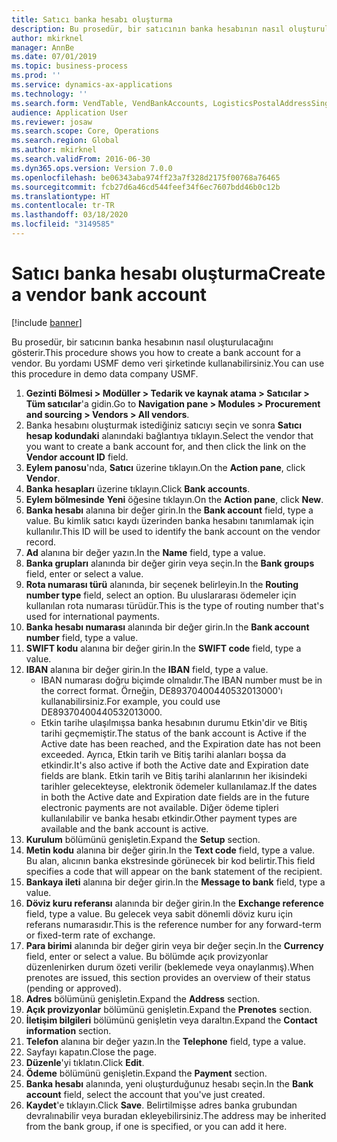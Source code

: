```yaml
---
title: Satıcı banka hesabı oluşturma
description: Bu prosedür, bir satıcının banka hesabının nasıl oluşturulacağını gösterir.
author: mkirknel
manager: AnnBe
ms.date: 07/01/2019
ms.topic: business-process
ms.prod: ''
ms.service: dynamics-ax-applications
ms.technology: ''
ms.search.form: VendTable, VendBankAccounts, LogisticsPostalAddressSingle
audience: Application User
ms.reviewer: josaw
ms.search.scope: Core, Operations
ms.search.region: Global
ms.author: mkirknel
ms.search.validFrom: 2016-06-30
ms.dyn365.ops.version: Version 7.0.0
ms.openlocfilehash: be06343aba974ff23a7f328d2175f00768a76465
ms.sourcegitcommit: fcb27d6a46cd544feef34f6ec7607bdd46b0c12b
ms.translationtype: HT
ms.contentlocale: tr-TR
ms.lasthandoff: 03/18/2020
ms.locfileid: "3149585"
---
```

# <a name="create-a-vendor-bank-account"></a><span data-ttu-id="06bf8-103">Satıcı banka hesabı oluşturma</span><span class="sxs-lookup"><span data-stu-id="06bf8-103">Create a vendor bank account</span></span>

[!include [banner](../../includes/banner.md)]

<span data-ttu-id="06bf8-104">Bu prosedür, bir satıcının banka hesabının nasıl oluşturulacağını gösterir.</span><span class="sxs-lookup"><span data-stu-id="06bf8-104">This procedure shows you how to create a bank account for a vendor.</span></span> <span data-ttu-id="06bf8-105">Bu yordamı USMF demo veri şirketinde kullanabilirsiniz.</span><span class="sxs-lookup"><span data-stu-id="06bf8-105">You can use this procedure in demo data company USMF.</span></span>

1. <span data-ttu-id="06bf8-106">**Gezinti Bölmesi > Modüller > Tedarik ve kaynak atama > Satıcılar > Tüm satıcılar**'a gidin.</span><span class="sxs-lookup"><span data-stu-id="06bf8-106">Go to **Navigation pane > Modules > Procurement and sourcing > Vendors > All vendors**.</span></span>
2. <span data-ttu-id="06bf8-107">Banka hesabını oluşturmak istediğiniz satıcıyı seçin ve sonra **Satıcı hesap kodundaki** alanındaki bağlantıya tıklayın.</span><span class="sxs-lookup"><span data-stu-id="06bf8-107">Select the vendor that you want to create a bank account for, and then click the link on the **Vendor account ID** field.</span></span>
3. <span data-ttu-id="06bf8-108">**Eylem panosu**'nda, **Satıcı** üzerine tıklayın.</span><span class="sxs-lookup"><span data-stu-id="06bf8-108">On the **Action pane**, click **Vendor**.</span></span>
4. <span data-ttu-id="06bf8-109">**Banka hesapları** üzerine tıklayın.</span><span class="sxs-lookup"><span data-stu-id="06bf8-109">Click **Bank accounts**.</span></span>
5. <span data-ttu-id="06bf8-110">**Eylem bölmesinde** **Yeni** öğesine tıklayın.</span><span class="sxs-lookup"><span data-stu-id="06bf8-110">On the **Action pane**, click **New**.</span></span>
6. <span data-ttu-id="06bf8-111">**Banka hesabı** alanına bir değer girin.</span><span class="sxs-lookup"><span data-stu-id="06bf8-111">In the **Bank account** field, type a value.</span></span> <span data-ttu-id="06bf8-112">Bu kimlik satıcı kaydı üzerinden banka hesabını tanımlamak için kullanılır.</span><span class="sxs-lookup"><span data-stu-id="06bf8-112">This ID will be used to identify the bank account on the vendor record.</span></span>  
7. <span data-ttu-id="06bf8-113">**Ad** alanına bir değer yazın.</span><span class="sxs-lookup"><span data-stu-id="06bf8-113">In the **Name** field, type a value.</span></span>
8. <span data-ttu-id="06bf8-114">**Banka grupları** alanında bir değer girin veya seçin.</span><span class="sxs-lookup"><span data-stu-id="06bf8-114">In the **Bank groups** field, enter or select a value.</span></span>
9. <span data-ttu-id="06bf8-115">**Rota numarası türü** alanında, bir seçenek belirleyin.</span><span class="sxs-lookup"><span data-stu-id="06bf8-115">In the **Routing number type** field, select an option.</span></span> <span data-ttu-id="06bf8-116">Bu uluslararası ödemeler için kullanılan rota numarası türüdür.</span><span class="sxs-lookup"><span data-stu-id="06bf8-116">This is the type of routing number that's used for international payments.</span></span>  
10. <span data-ttu-id="06bf8-117">**Banka hesabı numarası** alanında bir değer girin.</span><span class="sxs-lookup"><span data-stu-id="06bf8-117">In the **Bank account number** field, type a value.</span></span>
11. <span data-ttu-id="06bf8-118">**SWIFT kodu** alanına bir değer girin.</span><span class="sxs-lookup"><span data-stu-id="06bf8-118">In the **SWIFT code** field, type a value.</span></span>
12. <span data-ttu-id="06bf8-119">**IBAN** alanına bir değer girin.</span><span class="sxs-lookup"><span data-stu-id="06bf8-119">In the **IBAN** field, type a value.</span></span>
    - <span data-ttu-id="06bf8-120">IBAN numarası doğru biçimde olmalıdır.</span><span class="sxs-lookup"><span data-stu-id="06bf8-120">The IBAN number must be in the correct format.</span></span> <span data-ttu-id="06bf8-121">Örneğin, DE89370400440532013000'ı kullanabilirsiniz.</span><span class="sxs-lookup"><span data-stu-id="06bf8-121">For example, you could use DE89370400440532013000.</span></span>  
    - <span data-ttu-id="06bf8-122">Etkin tarihe ulaşılmışsa banka hesabının durumu Etkin'dir ve Bitiş tarihi geçmemiştir.</span><span class="sxs-lookup"><span data-stu-id="06bf8-122">The status of the bank account is Active if the Active date has been reached, and the Expiration date has not been exceeded.</span></span> <span data-ttu-id="06bf8-123">Ayrıca, Etkin tarih ve Bitiş tarihi alanları boşsa da etkindir.</span><span class="sxs-lookup"><span data-stu-id="06bf8-123">It's also active if both the Active date and Expiration date fields are blank.</span></span> <span data-ttu-id="06bf8-124">Etkin tarih ve Bitiş tarihi alanlarının her ikisindeki tarihler gelecekteyse, elektronik ödemeler kullanılamaz.</span><span class="sxs-lookup"><span data-stu-id="06bf8-124">If the dates in both the Active date and Expiration date fields are in the future electronic payments are not available.</span></span> <span data-ttu-id="06bf8-125">Diğer ödeme tipleri kullanılabilir ve banka hesabı etkindir.</span><span class="sxs-lookup"><span data-stu-id="06bf8-125">Other payment types are available and the bank account is active.</span></span>  
13. <span data-ttu-id="06bf8-126">**Kurulum** bölümünü genişletin.</span><span class="sxs-lookup"><span data-stu-id="06bf8-126">Expand the **Setup** section.</span></span>
14. <span data-ttu-id="06bf8-127">**Metin kodu** alanına bir değer girin.</span><span class="sxs-lookup"><span data-stu-id="06bf8-127">In the **Text code** field, type a value.</span></span> <span data-ttu-id="06bf8-128">Bu alan, alıcının banka ekstresinde görünecek bir kod belirtir.</span><span class="sxs-lookup"><span data-stu-id="06bf8-128">This field specifies a code that will appear on the bank statement of the recipient.</span></span>  
15. <span data-ttu-id="06bf8-129">**Bankaya ileti** alanına bir değer girin.</span><span class="sxs-lookup"><span data-stu-id="06bf8-129">In the **Message to bank** field, type a value.</span></span>
16. <span data-ttu-id="06bf8-130">**Döviz kuru referansı** alanında bir değer girin.</span><span class="sxs-lookup"><span data-stu-id="06bf8-130">In the **Exchange reference** field, type a value.</span></span> <span data-ttu-id="06bf8-131">Bu gelecek veya sabit dönemli döviz kuru için referans numarasıdır.</span><span class="sxs-lookup"><span data-stu-id="06bf8-131">This is the reference number for any forward-term or fixed-term rate of exchange.</span></span>
17. <span data-ttu-id="06bf8-132">**Para birimi** alanında bir değer girin veya bir değer seçin.</span><span class="sxs-lookup"><span data-stu-id="06bf8-132">In the **Currency** field, enter or select a value.</span></span> <span data-ttu-id="06bf8-133">Bu bölümde açık provizyonlar düzenlenirken durum özeti verilir (beklemede veya onaylanmış).</span><span class="sxs-lookup"><span data-stu-id="06bf8-133">When prenotes are issued, this section provides an overview of their status (pending or approved).</span></span>  
18. <span data-ttu-id="06bf8-134">**Adres** bölümünü genişletin.</span><span class="sxs-lookup"><span data-stu-id="06bf8-134">Expand the **Address** section.</span></span>
19. <span data-ttu-id="06bf8-135">**Açık provizyonlar** bölümünü genişletin.</span><span class="sxs-lookup"><span data-stu-id="06bf8-135">Expand the **Prenotes** section.</span></span>
20. <span data-ttu-id="06bf8-136">**İletişim bilgileri** bölümünü genişletin veya daraltın.</span><span class="sxs-lookup"><span data-stu-id="06bf8-136">Expand the **Contact information** section.</span></span>
21. <span data-ttu-id="06bf8-137">**Telefon** alanına bir değer yazın.</span><span class="sxs-lookup"><span data-stu-id="06bf8-137">In the **Telephone** field, type a value.</span></span>
22. <span data-ttu-id="06bf8-138">Sayfayı kapatın.</span><span class="sxs-lookup"><span data-stu-id="06bf8-138">Close the page.</span></span>
23. <span data-ttu-id="06bf8-139">**Düzenle**'yi tıklatın.</span><span class="sxs-lookup"><span data-stu-id="06bf8-139">Click **Edit**.</span></span>
24. <span data-ttu-id="06bf8-140">**Ödeme** bölümünü genişletin.</span><span class="sxs-lookup"><span data-stu-id="06bf8-140">Expand the **Payment** section.</span></span>
25. <span data-ttu-id="06bf8-141">**Banka hesabı** alanında, yeni oluşturduğunuz hesabı seçin.</span><span class="sxs-lookup"><span data-stu-id="06bf8-141">In the **Bank account** field, select the account that you've just created.</span></span>
26. <span data-ttu-id="06bf8-142">**Kaydet**'e tıklayın.</span><span class="sxs-lookup"><span data-stu-id="06bf8-142">Click **Save**.</span></span> <span data-ttu-id="06bf8-143">Belirtilmişse adres banka grubundan devralınabilir veya buradan ekleyebilirsiniz.</span><span class="sxs-lookup"><span data-stu-id="06bf8-143">The address may be inherited from the bank group, if one is specified, or you can add it here.</span></span>  

